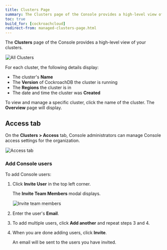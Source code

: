 ```yaml
---
title: Clusters Page
summary: The Clusters page of the Console provides a high-level view of your clusters.
toc: true
build_for: [cockroachcloud]
redirect-from: managed-clusters-page.html
---
```


The **Clusters** page of the Console provides a high-level view of your clusters.

<img src="{{ 'images/v19.1/cockroachcloud/all-clusters-page.png' | relative_url }}" alt="All Clusters" style="border:1px solid #eee;max-width:100%" />

For each cluster, the following details display:

- The cluster's **Name**
- The **Version** of CockroachDB the cluster is running
- The **Regions** the cluster is in
- The date and time the cluster was **Created**

To view and manage a specific cluster, click the name of the cluster. The **Overview** page will display.

## Access tab

On the **Clusters > Access** tab, Console administrators can manage Console access settings for the organization.

<img src="{{ 'images/v19.1/cockroachcloud/access-tab.png' | relative_url }}" alt="Access tab" style="border:1px solid #eee;max-width:100%" />

### Add Console users

To add Console users:

1. Click **Invite User** in the top left corner.

    The **Invite Team Members** modal displays.

    <img src="{{ 'images/v19.1/cockroachcloud/invite-team-members-modal.png' | relative_url }}" alt="Invite team members" style="border:1px solid #eee;max-width:100%" />

2. Enter the user's **Email**.
3. To add multiple users, click **Add another** and repeat steps 3 and 4.
4. When you are done adding users, click **Invite**.

    An email will be sent to the users you have invited.
